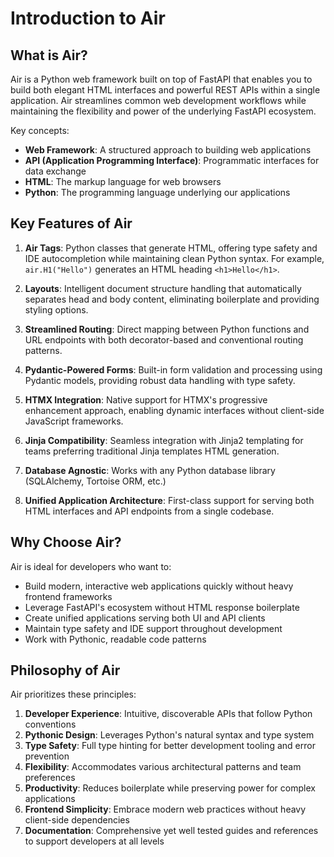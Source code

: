# Introduction to Air

## What is Air?

Air is a Python web framework built on top of FastAPI that enables you to build both elegant HTML interfaces and powerful REST APIs within a single application. Air streamlines common web development workflows while maintaining the flexibility and power of the underlying FastAPI ecosystem.

Key concepts:

- **Web Framework**: A structured approach to building web applications
- **API (Application Programming Interface)**: Programmatic interfaces for data exchange
- **HTML**: The markup language for web browsers
- **Python**: The programming language underlying our applications

## Key Features of Air

1. **Air Tags**: Python classes that generate HTML, offering type safety and IDE autocompletion while maintaining clean Python syntax. For example, `air.H1("Hello")` generates an HTML heading `<h1>Hello</h1>`.

2. **Layouts**: Intelligent document structure handling that automatically separates head and body content, eliminating boilerplate and providing styling options.

3. **Streamlined Routing**: Direct mapping between Python functions and URL endpoints with both decorator-based and conventional routing patterns.

4. **Pydantic-Powered Forms**: Built-in form validation and processing using Pydantic models, providing robust data handling with type safety.

5. **HTMX Integration**: Native support for HTMX's progressive enhancement approach, enabling dynamic interfaces without client-side JavaScript frameworks.

6. **Jinja Compatibility**: Seamless integration with Jinja2 templating for teams preferring traditional Jinja templates HTML generation.

7. **Database Agnostic**: Works with any Python database library (SQLAlchemy, Tortoise ORM, etc.)

8. **Unified Application Architecture**: First-class support for serving both HTML interfaces and API endpoints from a single codebase.

## Why Choose Air?

Air is ideal for developers who want to:

- Build modern, interactive web applications quickly without heavy frontend frameworks
- Leverage FastAPI's ecosystem without HTML response boilerplate
- Create unified applications serving both UI and API clients
- Maintain type safety and IDE support throughout development
- Work with Pythonic, readable code patterns

## Philosophy of Air

Air prioritizes these principles:

1. **Developer Experience**: Intuitive, discoverable APIs that follow Python conventions 
2. **Pythonic Design**: Leverages Python's natural syntax and type system
3. **Type Safety**: Full type hinting for better development tooling and error prevention  
4. **Flexibility**: Accommodates various architectural patterns and team preferences
5. **Productivity**: Reduces boilerplate while preserving power for complex applications
6. **Frontend Simplicity**: Embrace modern web practices without heavy client-side dependencies
6. **Documentation**: Comprehensive yet well tested guides and references to support developers at all levels